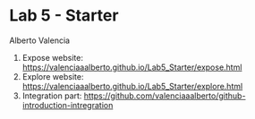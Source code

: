 # Lab 5 - Starter
Alberto Valencia
1. Expose website: https://valenciaaalberto.github.io/Lab5_Starter/expose.html
1. Explore website: https://valenciaaalberto.github.io/Lab5_Starter/explore.html
1. Integration part: https://github.com/valenciaaalberto/github-introduction-intregration
